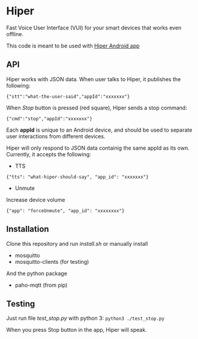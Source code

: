 # Hiper
Fast Voice User Interface (VUI) for your smart devices that works even offline.

This code is meant to be used with [Hiper Android app](https://play.google.com/store/apps/details?id=com.vitorbnc.hiper)

## API
Hiper works with JSON data. When user talks to Hiper, it publishes the following:

`{"stt":"what-the-user-said","appId":"xxxxxxx"}`

When *Stop* button is pressed (red square), Hiper sends a stop command:

`{"cmd":"stop","appId":"xxxxxxx"}`

Each **appId** is unique to an Android device, and should be used to separate user interactions from different devices.

Hiper will only respond to JSON data containig the same appId as its own. Currently, it accepts the following:

* TTS

`{"tts": "what-hiper-should-say", "app_id": "xxxxxxx"}`

* Unmute

Increase device volume

`{"app": "forceUnmute", "app_id": "xxxxxxxx"}`


## Installation
Clone this repository and run *install.sh* or manually install
* mosquitto
* mosquitto-clients (for testing)

And the python package
* paho-mqtt (from pip)

## Testing
Just run file *test_stop.py* with python 3:
`python3 ./test_stop.py`

When you press Stop button in the app, Hiper will speak.

